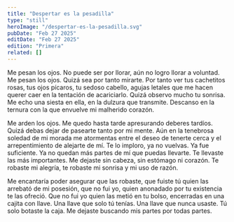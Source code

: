 ```yaml
---
title: "Despertar es la pesadilla"
type: "still"
heroImage: "/despertar-es-la-pesadilla.svg"
pubDate: "Feb 27 2025"
editDate: "Feb 27 2025"
edition: "Primera"
related: []
---
```


Me pesan los ojos. No puede ser por llorar, aún no logro llorar a voluntad. Me pesan los ojos. Quizá sea por tanto mirarte. Por tanto ver tus cachetitos rosas, tus ojos pícaros, tu sedoso cabello, agujas letales que me hacen querer caer en la tentación de acariciarlo. Quizá observo mucho tu sonrisa. Me echo una siesta en ella, en la dulzura que transmite. Descanso en la ternura con la que envuelve mi malherido corazón.

Me arden los ojos. Me quedo hasta tarde apresurando deberes tardíos. Quizá debas dejar de pasearte tanto por mi mente. Aún en la tenebrosa soledad de mi morada me atormentas entre el deseo de tenerte cerca y el arrepentimiento de alejarte de mí. Te lo imploro, ya no vuelvas. Ya fue suficiente. Ya no quedan más partes de mí que puedas llevarte. Te llevaste las más importantes. Me dejaste sin cabeza, sin estómago ni corazón. Te robaste mi alegría, te robaste mi sonrisa y mi uso de razón.

Me encantaría poder asegurar que las robaste, que fuiste tú quien las arrebató de mi posesión, que no fui yo, quien anonadado por tu existencia te las ofreció. Que no fui yo quien las metió en tu bolso, encerradas en una cajita con llave. Una llave que solo tú tenías. Una llave que nunca usaste. Tú solo botaste la caja. Me dejaste buscando mis partes por todas partes.
